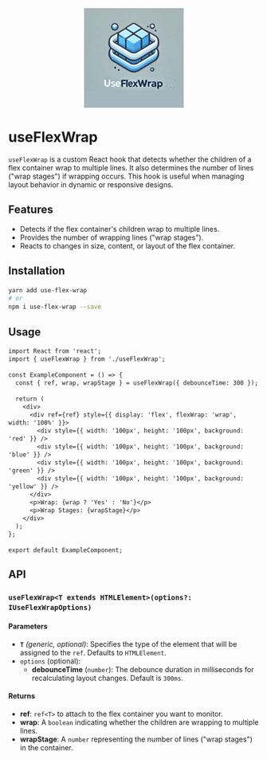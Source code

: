 <div align='center'>
  <a>
    <img width='200' src="logo.png" alt='logo'>
  </a>
</div>

# useFlexWrap

`useFlexWrap` is a custom React hook that detects whether the children of a flex container wrap to multiple lines. It
also determines the number of lines ("wrap stages") if wrapping occurs. This hook is useful when managing layout
behavior in dynamic or responsive designs.

## Features

- Detects if the flex container's children wrap to multiple lines.
- Provides the number of wrapping lines ("wrap stages").
- Reacts to changes in size, content, or layout of the flex container.

## Installation

```bash
yarn add use-flex-wrap
# or
npm i use-flex-wrap --save
```

## Usage

```tsx
import React from 'react';
import { useFlexWrap } from './useFlexWrap';

const ExampleComponent = () => {
  const { ref, wrap, wrapStage } = useFlexWrap({ debounceTime: 300 });

  return (
    <div>
      <div ref={ref} style={{ display: 'flex', flexWrap: 'wrap', width: '100%' }}>
        <div style={{ width: '100px', height: '100px', background: 'red' }} />
        <div style={{ width: '100px', height: '100px', background: 'blue' }} />
        <div style={{ width: '100px', height: '100px', background: 'green' }} />
        <div style={{ width: '100px', height: '100px', background: 'yellow' }} />
      </div>
      <p>Wrap: {wrap ? 'Yes' : 'No'}</p>
      <p>Wrap Stages: {wrapStage}</p>
    </div>
  );
};

export default ExampleComponent;
```

## API

### `useFlexWrap<T extends HTMLElement>(options?: IUseFlexWrapOptions)`

#### Parameters
- **`T`** *(generic, optional)*:
  Specifies the type of the element that will be assigned to the `ref`. Defaults to `HTMLElement`.
- `options` (optional):
  - **debounceTime** (`number`): The debounce duration in milliseconds for recalculating layout changes. Default is
    `300ms`.

#### Returns

- **ref**: `ref<T>` to attach to the flex container you want to monitor.
- **wrap**: A `boolean` indicating whether the children are wrapping to multiple lines.
- **wrapStage**: A `number` representing the number of lines ("wrap stages") in the container.
